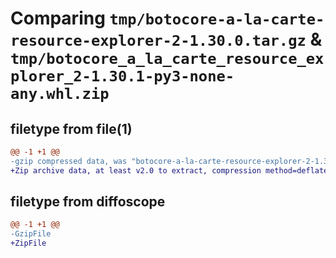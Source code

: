 # Comparing `tmp/botocore-a-la-carte-resource-explorer-2-1.30.0.tar.gz` & `tmp/botocore_a_la_carte_resource_explorer_2-1.30.1-py3-none-any.whl.zip`

## filetype from file(1)

```diff
@@ -1 +1 @@
-gzip compressed data, was "botocore-a-la-carte-resource-explorer-2-1.30.0.tar", last modified: Tue Jul  4 01:44:57 2023, max compression
+Zip archive data, at least v2.0 to extract, compression method=deflate
```

## filetype from diffoscope

```diff
@@ -1 +1 @@
-GzipFile
+ZipFile
```

